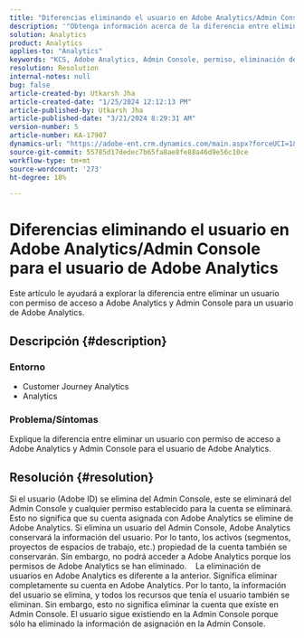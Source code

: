 ```yaml
---
title: "Diferencias eliminando el usuario en Adobe Analytics/Admin Console para el usuario de Adobe Analytics"
description: '"Obtenga información acerca de la diferencia entre eliminar un usuario con permiso de acceso a Adobe Analytics y Admin Console para el usuario de Adobe Analytics".'
solution: Analytics
product: Analytics
applies-to: "Analytics"
keywords: "KCS, Adobe Analytics, Admin Console, permiso, eliminación de usuarios, eliminación de usuarios"
resolution: Resolution
internal-notes: null
bug: false
article-created-by: Utkarsh Jha
article-created-date: "1/25/2024 12:12:13 PM"
article-published-by: Utkarsh Jha
article-published-date: "3/21/2024 8:29:31 AM"
version-number: 5
article-number: KA-17907
dynamics-url: "https://adobe-ent.crm.dynamics.com/main.aspx?forceUCI=1&pagetype=entityrecord&etn=knowledgearticle&id=27a7d5f6-7abb-ee11-a569-6045bd0065b6"
source-git-commit: 55785d17dedec7b65fa8ae8fe88a46d9e56c10ce
workflow-type: tm+mt
source-wordcount: '273'
ht-degree: 18%

---
```


# Diferencias eliminando el usuario en Adobe Analytics/Admin Console para el usuario de Adobe Analytics


Este artículo le ayudará a explorar la diferencia entre eliminar un usuario con permiso de acceso a Adobe Analytics y Admin Console para un usuario de Adobe Analytics.

## Descripción {#description}


### <b>Entorno</b>

- Customer Journey Analytics
- Analytics




### <b>Problema/Síntomas</b>

Explique la diferencia entre eliminar un usuario con permiso de acceso a Adobe Analytics y Admin Console para el usuario de Adobe Analytics.


## Resolución {#resolution}


Si el usuario (Adobe ID) se elimina del Admin Console, este se eliminará del Admin Console y cualquier permiso establecido para la cuenta se eliminará.
Esto no significa que su cuenta asignada con Adobe Analytics se elimine de Adobe Analytics. Si elimina un usuario del Admin Console, Adobe Analytics conservará la información del usuario.
Por lo tanto, los activos (segmentos, proyectos de espacios de trabajo, etc.) propiedad de la cuenta también se conservarán.
Sin embargo, no podrá acceder a Adobe Analytics porque los permisos de Adobe Analytics se han eliminado.
  
La eliminación de usuarios en Adobe Analytics es diferente a la anterior. Significa eliminar completamente su cuenta en Adobe Analytics.
Por lo tanto, la información del usuario se elimina, y todos los recursos que tenía el usuario también se eliminan.
Sin embargo, esto no significa eliminar la cuenta que existe en Admin Console. El usuario sigue existiendo en la Admin Console porque sólo ha eliminado la información de asignación en la Admin Console.
